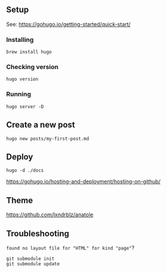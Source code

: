 

## Setup

See: https://gohugo.io/getting-started/quick-start/


### Installing

```
brew install hugo
```

### Checking version

```
hugo version
```

### Running

```
hugo server -D
```



## Create a new post

```
hugo new posts/my-first-post.md
```


## Deploy

```
hugo -d ./docs
```

https://gohugo.io/hosting-and-deployment/hosting-on-github/



## Theme

https://github.com/lxndrblz/anatole

## Troubleshooting

`found no layout file for "HTML" for kind "page"`?

```
git submodule init
git submodule update
```
